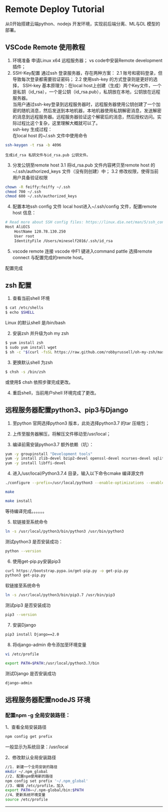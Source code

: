 # Remote Deploy Tutorial
从0开始搭建云端python、nodejs 开发环境，实现前后端分离、ML与DL 模型的部署。

## VSCode Remote 使用教程
1. 环境准备
    申请Linux x64 远程服务器；
    vs code中安装Remote development 插件；
2. SSH-Key配置
通过ssh 登录服务器，存在两种方案：
    2.1 账号和密码登录，但导致每次登录都需要验证密码；
    2.2 使用ssh-key 的方式登录则是更好的选择，
SSH-key 基本原理为：在local host上创建（生成）两个Key文件，一个是私钥（id_rsa），一个是公钥（id_rsa.pub），私钥放在本地，公钥放在远程服务器。<br>
当用户通过ssh-key登录到远程服务器时，远程服务器使用公钥创建了一个加密的随机消息，然后发送到本地机器，本地机器使用私钥解密消息，发送解密的消息到远程服务器。远程服务器验证这个解密后的消息，然后授权访问。实际过程比这个复杂，这里理解大概就可以了。<br>
    ssh-key 生成过程：<br>
    在local host 的~/.ssh 文件中使用命令
```bash
ssh-keygen -t rsa -b 4096
```
    生成id_rsa 私钥文件与id_rsa.pub 公钥文件。
3. 分发公钥至remote host
    3.1 将id_rsa.pub 文件内容拷贝至remote host 的~/.ssh/authorized_keys 文件（没有则创建）中；
    3.2 修改权限，使得当前用户具备验证权限
```bash
chown -R feiffy:feiffy ~/.ssh
chmod 700 ~/.ssh
chmod 600 ~/.ssh/authorized_keys
```
4. 配置本地ssh config 文件
local host进入~/.ssh/config 文件，配置remote host 信息：
```bash
# Read more about SSH config files: https://linux.die.net/man/5/ssh_config
Host AliECS
    HostName 120.78.130.250
    User root
    IdentityFile /Users/mineself2016/.ssh/id_rsa
```
5. vscode remote 连接
vscode 中F1 键进入command pattle 选择remote connect 与配置完成的remote host。

配置完成

## zsh 配置
1. 查看当前shell 环境
```bash
$ cat /etc/shells
$ echo $SHELL
```
Linux 的默认shell 是/bin/bash

2. 安装zsh 并升级为oh my zsh
```bash
$ yum install zsh
$ sudo yum install wget
$ sh -c "$(curl -fsSL https://raw.github.com/robbyrussell/oh-my-zsh/master/tools/install.sh)"
```

3. 更换默认shell 为zsh
```bash
$ chsh -s /bin/zsh
```
或使用$ chsh 依照步骤完成更改。

4. 重启shell，当前用户shell 环境完成了更改。

## 远程服务器配置python3、pip3与Django
1. 至python 官网选择python3 版本，此处选择python3.7 的tar 压缩包；

2. 上传至服务器解压，将解压文件移动至/usr/local；

3. 编译前需安装python3.7 额外依赖（坑）：
```bash
yum -y groupinstall "Development tools"
yum -y install zlib-devel bzip2-devel openssl-devel ncurses-devel sqlite-devel readline-devel tk-devel gdbm-devel db4-devel libpcap-devel xz-devel
yum -y install libffi-devel
```

4. 进入/usr/local/Python3.7.4 目录，输入以下命令cmake 编译源文件
```bash
./configure --prefix=/usr/local/python3 --enable-optimizations --enable-loadable-sqlite-extensions

make

make install
```
等待编译完成。。。。。。

5. 软链接至系统命令
```bash
ln -s /usr/local/python3/bin/python3 /usr/bin/python3
```
测试python3 是否安装成功：
```bash
python --version
```

6. 使用get-pip.py安装pip3
```bash
curl https://bootstrap.pypa.io/get-pip.py -o get-pip.py
python3 get-pip.py
```
软链接至系统命令
```bash
ln -s /usr/local/python3/bin/pip3.7 /usr/bin/pip3
```
测试pip3 是否安装成功
```bash
pip3 --version
```

7. 安装Django
```bash
pip3 install Django==2.0
```

8. 将django-admin 命令添加至环境变量
```bash
vi /etc/profile

export PATH=$PATH:/usr/local/python3.7/bin
```
测试Django 是否安装成功
```bash
django-admin
```

## 远程服务器配置nodeJS 环境

### 配置npm -g 全局安装路径：
1、查看全局安装路径
```bash
npm config get prefix
```
一般显示为系统目录：/usr/local

2、修改默认全局安装路径
```bash
//1. 新建一个全局安装的路径
mkdir ~/.npm_global 
//2. 配置npm使用新的路径
npm config set prefix '~/.npm_global'
//3. 编辑 /etc/profile，加入
export PATH=~/.npm-global/bin:$PATH
//4、更新系统环境变量
source /etc/profile
```


<hr>
